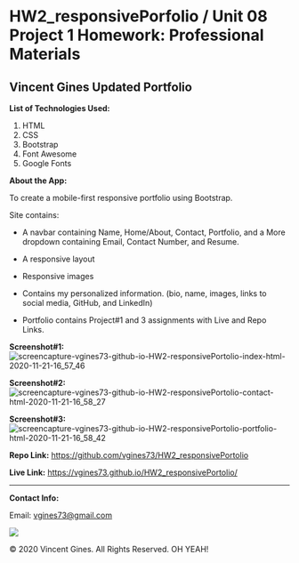 # HW2_responsivePorfolio / Unit 08 Project 1 Homework: Professional Materials

## Vincent Gines Updated Portfolio

**List of Technologies Used:**
1. HTML
2. CSS
3. Bootstrap
4. Font Awesome
5. Google Fonts

**About the App:**

To create a mobile-first responsive portfolio using Bootstrap.

Site contains:

   * A navbar containing Name, Home/About, Contact, Portfolio, and a More dropdown containing Email, Contact Number, and Resume.

   * A responsive layout

   * Responsive images

   * Contains my personalized information. (bio, name, images, links to social media, GitHub, and LinkedIn)
   
   * Portfolio contains Project#1 and 3 assignments with Live and Repo Links.

**Screenshot#1:**
![screencapture-vgines73-github-io-HW2-responsivePortolio-index-html-2020-11-21-16_57_46](https://user-images.githubusercontent.com/71681031/99891070-df2d6c80-2c1a-11eb-9e98-7441001f4ebd.png)

**Screenshot#2:**
![screencapture-vgines73-github-io-HW2-responsivePortolio-contact-html-2020-11-21-16_58_27](https://user-images.githubusercontent.com/71681031/99891074-e3598a00-2c1a-11eb-95ed-9bf40df91bf0.png)

**Screenshot#3:**
![screencapture-vgines73-github-io-HW2-responsivePortolio-portfolio-html-2020-11-21-16_58_42](https://user-images.githubusercontent.com/71681031/99891075-e6ed1100-2c1a-11eb-9ad9-881cb38c6d25.png)

**Repo Link:**
https://github.com/vgines73/HW2_responsivePortolio

**Live Link:**
https://vgines73.github.io/HW2_responsivePortolio/

- - - 
**Contact Info:**

Email: vgines73@gmail.com


<img src="https://img.shields.io/badge/LICENSE-mit-green">

© 2020 Vincent Gines. All Rights Reserved. OH YEAH!




